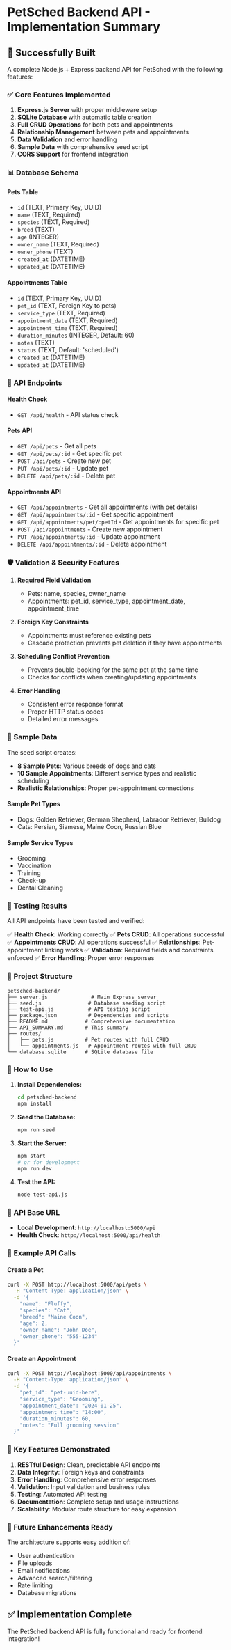# PetSched Backend API - Implementation Summary

## 🎉 Successfully Built

A complete Node.js + Express backend API for PetSched with the following features:

### ✅ Core Features Implemented

1. **Express.js Server** with proper middleware setup
2. **SQLite Database** with automatic table creation
3. **Full CRUD Operations** for both pets and appointments
4. **Relationship Management** between pets and appointments
5. **Data Validation** and error handling
6. **Sample Data** with comprehensive seed script
7. **CORS Support** for frontend integration

### 📊 Database Schema

#### Pets Table
- `id` (TEXT, Primary Key, UUID)
- `name` (TEXT, Required)
- `species` (TEXT, Required)
- `breed` (TEXT)
- `age` (INTEGER)
- `owner_name` (TEXT, Required)
- `owner_phone` (TEXT)
- `created_at` (DATETIME)
- `updated_at` (DATETIME)

#### Appointments Table
- `id` (TEXT, Primary Key, UUID)
- `pet_id` (TEXT, Foreign Key to pets)
- `service_type` (TEXT, Required)
- `appointment_date` (TEXT, Required)
- `appointment_time` (TEXT, Required)
- `duration_minutes` (INTEGER, Default: 60)
- `notes` (TEXT)
- `status` (TEXT, Default: 'scheduled')
- `created_at` (DATETIME)
- `updated_at` (DATETIME)

### 🔌 API Endpoints

#### Health Check
- `GET /api/health` - API status check

#### Pets API
- `GET /api/pets` - Get all pets
- `GET /api/pets/:id` - Get specific pet
- `POST /api/pets` - Create new pet
- `PUT /api/pets/:id` - Update pet
- `DELETE /api/pets/:id` - Delete pet

#### Appointments API
- `GET /api/appointments` - Get all appointments (with pet details)
- `GET /api/appointments/:id` - Get specific appointment
- `GET /api/appointments/pet/:petId` - Get appointments for specific pet
- `POST /api/appointments` - Create new appointment
- `PUT /api/appointments/:id` - Update appointment
- `DELETE /api/appointments/:id` - Delete appointment

### 🛡️ Validation & Security Features

1. **Required Field Validation**
   - Pets: name, species, owner_name
   - Appointments: pet_id, service_type, appointment_date, appointment_time

2. **Foreign Key Constraints**
   - Appointments must reference existing pets
   - Cascade protection prevents pet deletion if they have appointments

3. **Scheduling Conflict Prevention**
   - Prevents double-booking for the same pet at the same time
   - Checks for conflicts when creating/updating appointments

4. **Error Handling**
   - Consistent error response format
   - Proper HTTP status codes
   - Detailed error messages

### 🌱 Sample Data

The seed script creates:
- **8 Sample Pets**: Various breeds of dogs and cats
- **10 Sample Appointments**: Different service types and realistic scheduling
- **Realistic Relationships**: Proper pet-appointment connections

#### Sample Pet Types
- Dogs: Golden Retriever, German Shepherd, Labrador Retriever, Bulldog
- Cats: Persian, Siamese, Maine Coon, Russian Blue

#### Sample Service Types
- Grooming
- Vaccination
- Training
- Check-up
- Dental Cleaning

### 🧪 Testing Results

All API endpoints have been tested and verified:

✅ **Health Check**: Working correctly
✅ **Pets CRUD**: All operations successful
✅ **Appointments CRUD**: All operations successful
✅ **Relationships**: Pet-appointment linking works
✅ **Validation**: Required fields and constraints enforced
✅ **Error Handling**: Proper error responses

### 📁 Project Structure

```
petsched-backend/
├── server.js              # Main Express server
├── seed.js               # Database seeding script
├── test-api.js           # API testing script
├── package.json          # Dependencies and scripts
├── README.md            # Comprehensive documentation
├── API_SUMMARY.md       # This summary
├── routes/
│   ├── pets.js          # Pet routes with full CRUD
│   └── appointments.js   # Appointment routes with full CRUD
└── database.sqlite      # SQLite database file
```

### 🚀 How to Use

1. **Install Dependencies:**
   ```bash
   cd petsched-backend
   npm install
   ```

2. **Seed the Database:**
   ```bash
   npm run seed
   ```

3. **Start the Server:**
   ```bash
   npm start
   # or for development
   npm run dev
   ```

4. **Test the API:**
   ```bash
   node test-api.js
   ```

### 🔗 API Base URL
- **Local Development**: `http://localhost:5000/api`
- **Health Check**: `http://localhost:5000/api/health`

### 📝 Example API Calls

#### Create a Pet
```bash
curl -X POST http://localhost:5000/api/pets \
  -H "Content-Type: application/json" \
  -d '{
    "name": "Fluffy",
    "species": "Cat",
    "breed": "Maine Coon",
    "age": 2,
    "owner_name": "John Doe",
    "owner_phone": "555-1234"
  }'
```

#### Create an Appointment
```bash
curl -X POST http://localhost:5000/api/appointments \
  -H "Content-Type: application/json" \
  -d '{
    "pet_id": "pet-uuid-here",
    "service_type": "Grooming",
    "appointment_date": "2024-01-25",
    "appointment_time": "14:00",
    "duration_minutes": 60,
    "notes": "Full grooming session"
  }'
```

### 🎯 Key Features Demonstrated

1. **RESTful Design**: Clean, predictable API endpoints
2. **Data Integrity**: Foreign keys and constraints
3. **Error Handling**: Comprehensive error responses
4. **Validation**: Input validation and business rules
5. **Testing**: Automated API testing
6. **Documentation**: Complete setup and usage instructions
7. **Scalability**: Modular route structure for easy expansion

### 🔄 Future Enhancements Ready

The architecture supports easy addition of:
- User authentication
- File uploads
- Email notifications
- Advanced search/filtering
- Rate limiting
- Database migrations

## ✅ Implementation Complete

The PetSched backend API is fully functional and ready for frontend integration! 